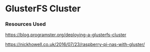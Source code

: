 # GlusterFS Cluster

### Resources Used
https://blog.programster.org/deploying-a-glusterfs-cluster

https://nickhowell.co.uk/2016/07/23/raspberry-pi-nas-with-gluster/
